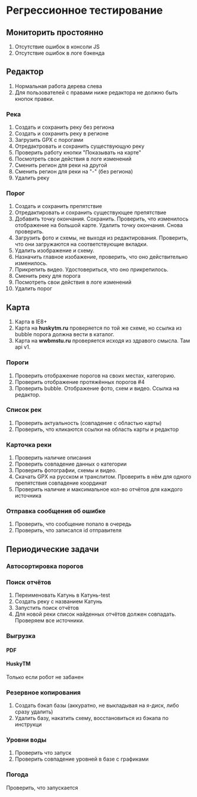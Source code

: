 # Регрессионное тестирование

## Мониторить простоянно
1. Отсутствие ошибок в консоли JS
2. Отсутствие ошибок в логе бэкенда

## Редактор
1. Нормальная работа дерева слева
2. Для пользователей с правами ниже редактора не должно быть кнопок правки.

### Река
1. Создать и сохранить реку без региона
2. Создать и сохранить реку в регионе
3. Загрузить GPX с порогами
3. Отредактровать и сохранить существующую реку
3. Проверить работу кнопки "Показывать на карте"
5. Посмотреть свои действия в логе изменений
6. Сменить регион для реки на другой
6. Сменить регион для реки на "-" (без региона)
6. Удалить реку

### Порог
1. Создать и сохранить препятствие
2. Отредактировать и сохранить существующее препятствие
2. Добавить точку окончания. Сохранить. Проверить, что изменилось отображение на большой карте. Удалить точку окончания. Снова проверить.
3. Загрузить фото и схемы, не выходя из редактирования. Проверить, что они загружаются на соответствующие вкладки.
4. Удалить изображение и схему.
5. Назначить главное изобажение, проверить, что оно действительно изменилось.
6. Прикрепить видео. Удостовериться, что оно прикрепилось.
7. Сменить реку для порога
8. Посмотреть свои действия в логе изменений
9. Удалить порог

## Карта
1. Карта в IE8+
1. Карта на **huskytm.ru** проверяется по той же схеме, но ссылка из bubble порога должна вести в каталог.
1. Карта на **wwbmstu.ru** проверяется исходя из здравого смысла. Там api v1.

### Пороги
1. Проверить отображение порогов на своих местах, категорию.
2. Проверить отображение протяжённых порогов #4
3. Проверить bubble. Отображение фото, схем и видео. Ссылка на редактор.

### Список рек
1. Проверить актуальность (совпадение с областью карты)
2. Проверить, что кликаются ссылки на область карты и редактор

### Карточка реки
1. Проверить наличие описания
2. Проверить совпадение данных о категории
3. Проверить фотографии, схемы и видео.
4. Скачать GPX на русском и транслитом. Проверить в нём для одного препятствия совпадение координат
5. Проверить наличие и максимальное кол-во отчётов для каждого источника

### Отправка сообщения об ошибке
1. Проверить, что сообщение попало в очередь
2. Проверить, что записался id отправителя

## Периодические задачи
### Автосортировка порогов

### Поиск отчётов
1. Переименовать Катунь в Катунь-test
2. Создать реку с названием Катунь
3. Запустить поиск отчётов
4. Для новой реки список найденных отчётов должен совпадать. Проверяем все источники.

### Выгрузка
#### PDF
#### HuskyTM
Только если робот не забанен

### Резервное копирования
1. Создать бэкап базы (аккуратно, не выкладывая на я-диск, либо сразу удалить)
2. Удалить базу, накатить схему, восстановиться из бэкапа по инструкци

### Уровни воды
1. Проверить что запуск
2. Проверить совпадение уровней в базе с графиками

### Погода
Проверить, что запускается
